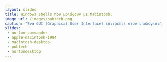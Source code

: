 ```yaml
---
layout: slides
title: Windows shells που μοιάζουν με Macintosh.
image_url: /images/pubtech.png
caption: "Ένα GUI (Graphical User Interface) επιτρέπει στον υπολογιστή να μετακινηθεί από εφαρμογή σε εφαρμογή. Ένα καλό GUI κάνει την εφαρμογή εύκολη, πρακτική και αποδοτική στην χρήση και η επιτυχία του σημερινού λογισμικού βασίζεται σε μία καλή σχεδίαση GUI. Μπορούμε να λάβουμε υπόψην την επιτυχία της Αpple στο χώρο της τεχνολογίας και παλαιότερα την IBM-PC. Το 1998 οι χρήστες βλέπανε ένα σύστημα Macintosh σαν ένα σύστημα με το καλύτερο GUI. Αντίστοιχα η θετικές κριτικές για ένα Macintosh σύστημα ήταν σχεδόν διπλές από ένα Windows σύστημα. Παράλληλα το brand loyalty για ένα σύστημα Macintosh ποσοστιαία ήταν σχεδόν 20% υψηλότερο σε σχέση με Windows χρήστες.(Απρίλιος 1998) Έτσι δημιουργήθηκαν πολλά GUI που ήταν βασισμένα στην σχεδίαση του Macintosh για Windows συστήματα." 
slides:
 - norton-commander 
 - apple-macintosh-1984
 - macintosh-desktop
 - pubtech
 - nortondesktop
---
```

